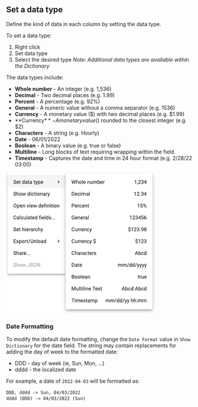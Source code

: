 ## Set a data type

Define the kind of data in each column by setting the data type.  

To set a data type:
1.  Right click 
2.  Set data type
3.  Select the desired type  *Note:  Additional data types are available within the Dictionary*

The data types include:

* **Whole number** - An integer (e.g. 1,536)
* **Decimal** - Two decimal places (e.g. 1.99) 
* **Percent** - A percentage (e.g. 92%)
* **General** - A numeric value without a comma separator (e.g. 1536)
* **Currency** - A monetary value ($) with two decimal places (e.g. $1.99)
* **Currency$** - A monetary value ($) rounded to the closest integer (e.g. $2)
* **Characters** - A string (e.g. Hourly)
* **Date** - 06/01/2022
* **Boolean** - A binary value (e.g. true or false)
* **Multiline** - Long blocks of text requiring wrapping within the field.
* **Timestamp** - Captures the date and time in 24 hour format (e.g. 2/28/22 03:00)

<img src="../assets/datatype.png"  style="width:403px" class="border"></img> 

### Date Formatting
To modify the default date formatting, change the `Date Format` value in `Show Dictionary` for the date field.  The string may contain replacements for adding the day of week to the formatted date:

* DDD - day of week (ie, Sun, Mon, ...)
* dddd - the localized date

For example, a date of `2022-04-03` will be formatted as:

```
DDD, dddd -> Sun, 04/03/2022
dddd (DDD) -> 04/03/2022 (Sun)
```
